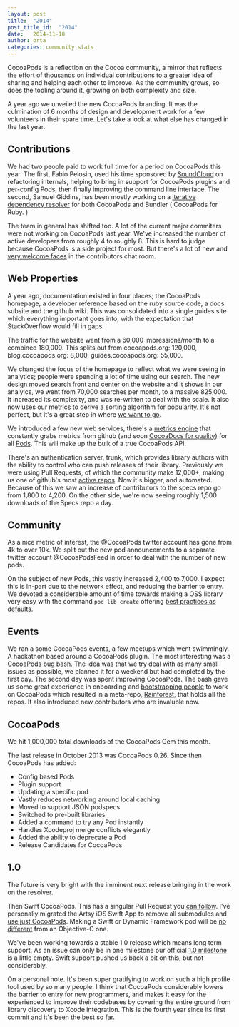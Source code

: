 ```yaml
---
layout: post
title:  "2014"
post_title_id:  "2014"
date:   2014-11-18
author: orta
categories: community stats
---
```


CocoaPods is a reflection on the Cocoa community, a mirror that reflects the effort of thousands on individual contributions to a greater idea of sharing and helping each other to improve. As the community grows, so does the tooling around it, growing on both complexity and size.

A year ago we unveiled the new CocoaPods branding. It was the culmination of 6 months of design and development work for a few volunteers in their spare time. Let's take a look at what else has changed in the last year.

<!-- more -->

## Contributions

We had two people paid to work full time for a period on CocoaPods this year. The first, Fabio Pelosin, used his time sponsored by [SoundCloud](http://blog.cocoapods.org/SoundCloud/) on refactoring internals, helping to bring in support for CocoaPods plugins and per-config Pods, then finally improving the command line interface. The second, Samuel Giddins, has been mostly working on a [iterative dependency resolver](https://github.com/CocoaPods/Molinillo/) for both CocoaPods and Bundler ( CocoaPods for Ruby. )

The team in general has shifted too. A lot of the current major commiters were not working on CocoaPods last year. We've increased the number of active developers from roughly 4 to roughly 8. This is hard to judge because CocoaPods is a side project for most. But there's a lot of new and [very welcome faces](http://blog.cocoapods.org/starting-open-source/) in the contributors chat room.


## Web Properties

A year ago, documentation existed in four places; the CocoaPods homepage, a developer reference based on the ruby source code, a docs subsite and the github wiki. This was consolidated into a single guides site which everything important goes into, with the expectation that StackOverflow would fill in gaps.

The traffic for the website went from a 60,000 impressions/month to a combined 180,000. This splits out from cocoapods.org: 120,000, blog.cocoapods.org: 8,000, guides.cocoapods.org: 55,000.

We changed the focus of the homepage to reflect what we were seeing in analytics; people were spending a lot of time using our search. The new design moved search front and center on the website and it shows in our analyics, we went from 70,000 searches per month, to a massive 825,000. It increased its complexity, and was re-written to deal with the scale. It also now uses our metrics to derive a sorting algorithm for popularity. It's not perfect, but it's a great step in where [we want to go](https://github.com/CocoaPods/search.cocoapods.org/issues/51).

We introduced a few new web services, there's a [metrics engine](https://github.com/CocoaPods/metrics.cocoapods.org/) that constantly grabs metrics from github (and soon [CocoaDocs for quality](http://cocoadocs.org/docsets/AFNetworking/2.4.1/stats.json)) for all [Pods](http://metrics.cocoapods.org/api/v1/pods/KFData). This will make up the bulk of a true CocoaPods API.

There's an authentication server, trunk, which provides library authors with the ability to control who can push releases of their library. Previously we were using Pull Requests, of which the community make 12,000+, making us one of github's most [active repos](https://octoverse.github.com). Now it's bigger, and automated. Because of this we saw an increase of contributors to the specs repo go from 1,800 to 4,200. On the other side, we're now seeing roughly 1,500 downloads of the Specs repo a day.

## Community

As a nice metric of interest, the @CocoaPods twitter account has gone from 4k to over 10k. We split out the new pod announcements to a separate twitter account @CocoaPodsFeed in order to deal with the number of new pods.

On the subject of new Pods, this vastly increased 2,400 to 7,000. I expect this is in-part due to the network effect, and reducing the barrier to entry. We devoted a considerable amount of time towards making a OSS library very easy with the command `pod lib create` offering [best practices as defaults](http://guides.cocoapods.org/making/using-pod-lib-create.html).

## Events

We ran a some CocoaPods events, a few meetups which went swimmingly. A hackathon based around a CocoaPods plugin. The most interesting was a [CocoaPods bug bash](http://blog.cocoapods.org/CocoaPods-Bug-Bash/). The idea was that we try deal with as many small issues as possible, we planned it for a weekend but had completed by the first day. The second day was spent improving CocoaPods. The bash gave us some great experience in onboarding and [bootstrapping people](http://guides.cocoapods.org/contributing/dev-environment.html) to work on CocoaPods which resulted in a meta-repo, [Rainforest](https://github.com/cocoapods/Rainforest), that holds all the repos. It also introduced new contributors who are invaluble now.

## CocoaPods

We hit 1,000,000 total downloads of the CocoaPods Gem this month.

The last release in October 2013 was CocoaPods 0.26. Since then CocoaPods has added:

* Config based Pods
* Plugin support
* Updating a specific pod
* Vastly reduces networking around local caching
* Moved to support JSON podspecs
* Switched to pre-built libraries
* Added a command to try any Pod instantly
* Handles Xcodeproj merge conflicts elegantly
* Added the ability to deprecate a Pod
* Release Candidates for CocoaPods

## 1.0

The future is very bright with the imminent next release bringing in the work on the resolver. 

Then Swift CocoaPods. This has a singular Pull Request you [can follow](https://github.com/CocoaPods/CocoaPods/pull/2835). I've personally migrated the Artsy iOS Swift App to remove all submodules and [use just CocoaPods](https://github.com/artsy/eidolon/pull/317). Making a Swift or Dynamic Framework pod will be [no different](https://github.com/Alamofire/Alamofire/pull/218) from an Objective-C one.

We've been working towards a stable 1.0 release which means long term support. As an issue can only be in one milestone our official [1.0 milestone](https://github.com/CocoaPods/CocoaPods/milestones) is a little empty. Swift support pushed us back a bit on this, but not considerably.

On a personal note. It's been super gratifying to work on such a high profile tool used by so many people. I think that CocoaPods considerably lowers the barrier to entry for new programmers, and makes it easy for the experienced to improve their codebases by covering the entire ground from library discovery to Xcode integration. This is the fourth year since its first commit and it's been the best so far.